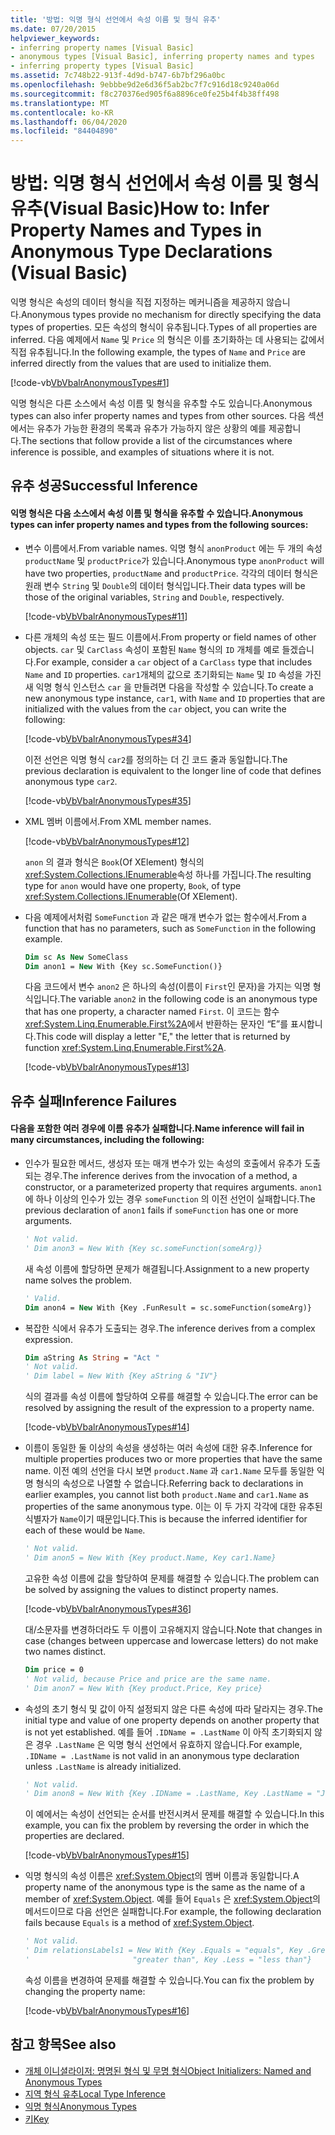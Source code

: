 ```yaml
---
title: '방법: 익명 형식 선언에서 속성 이름 및 형식 유추'
ms.date: 07/20/2015
helpviewer_keywords:
- inferring property names [Visual Basic]
- anonymous types [Visual Basic], inferring property names and types
- inferring property types [Visual Basic]
ms.assetid: 7c748b22-913f-4d9d-b747-6b7bf296a0bc
ms.openlocfilehash: 9ebbbe9d2e6d36f5ab2bc7f7c916d18c9240a06d
ms.sourcegitcommit: f8c270376ed905f6a8896ce0fe25b4f4b38ff498
ms.translationtype: MT
ms.contentlocale: ko-KR
ms.lasthandoff: 06/04/2020
ms.locfileid: "84404890"
---
```

# <a name="how-to-infer-property-names-and-types-in-anonymous-type-declarations-visual-basic"></a><span data-ttu-id="d9931-102">방법: 익명 형식 선언에서 속성 이름 및 형식 유추(Visual Basic)</span><span class="sxs-lookup"><span data-stu-id="d9931-102">How to: Infer Property Names and Types in Anonymous Type Declarations (Visual Basic)</span></span>

<span data-ttu-id="d9931-103">익명 형식은 속성의 데이터 형식을 직접 지정하는 메커니즘을 제공하지 않습니다.</span><span class="sxs-lookup"><span data-stu-id="d9931-103">Anonymous types provide no mechanism for directly specifying the data types of properties.</span></span> <span data-ttu-id="d9931-104">모든 속성의 형식이 유추됩니다.</span><span class="sxs-lookup"><span data-stu-id="d9931-104">Types of all properties are inferred.</span></span> <span data-ttu-id="d9931-105">다음 예제에서 `Name` 및 `Price` 의 형식은 이를 초기화하는 데 사용되는 값에서 직접 유추됩니다.</span><span class="sxs-lookup"><span data-stu-id="d9931-105">In the following example, the types of `Name` and `Price` are inferred directly from the values that are used to initialize them.</span></span>

[!code-vb[VbVbalrAnonymousTypes#1](~/samples/snippets/visualbasic/VS_Snippets_VBCSharp/VbVbalrAnonymousTypes/VB/Class1.vb#1)]

<span data-ttu-id="d9931-106">익명 형식은 다른 소스에서 속성 이름 및 형식을 유추할 수도 있습니다.</span><span class="sxs-lookup"><span data-stu-id="d9931-106">Anonymous types can also infer property names and types from other sources.</span></span> <span data-ttu-id="d9931-107">다음 섹션에서는 유추가 가능한 환경의 목록과 유추가 가능하지 않은 상황의 예를 제공합니다.</span><span class="sxs-lookup"><span data-stu-id="d9931-107">The sections that follow provide a list of the circumstances where inference is possible, and examples of situations where it is not.</span></span>

## <a name="successful-inference"></a><span data-ttu-id="d9931-108">유추 성공</span><span class="sxs-lookup"><span data-stu-id="d9931-108">Successful Inference</span></span>

#### <a name="anonymous-types-can-infer-property-names-and-types-from-the-following-sources"></a><span data-ttu-id="d9931-109">익명 형식은 다음 소스에서 속성 이름 및 형식을 유추할 수 있습니다.</span><span class="sxs-lookup"><span data-stu-id="d9931-109">Anonymous types can infer property names and types from the following sources:</span></span>

- <span data-ttu-id="d9931-110">변수 이름에서.</span><span class="sxs-lookup"><span data-stu-id="d9931-110">From variable names.</span></span> <span data-ttu-id="d9931-111">익명 형식 `anonProduct` 에는 두 개의 속성 `productName` 및 `productPrice`가 있습니다.</span><span class="sxs-lookup"><span data-stu-id="d9931-111">Anonymous type `anonProduct` will have two properties, `productName` and `productPrice`.</span></span> <span data-ttu-id="d9931-112">각각의 데이터 형식은 원래 변수 `String` 및 `Double`의 데이터 형식입니다.</span><span class="sxs-lookup"><span data-stu-id="d9931-112">Their data types will be those of the original variables, `String` and `Double`, respectively.</span></span>

  [!code-vb[VbVbalrAnonymousTypes#11](~/samples/snippets/visualbasic/VS_Snippets_VBCSharp/VbVbalrAnonymousTypes/VB/Class1.vb#11)]

- <span data-ttu-id="d9931-113">다른 개체의 속성 또는 필드 이름에서.</span><span class="sxs-lookup"><span data-stu-id="d9931-113">From property or field names of other objects.</span></span> <span data-ttu-id="d9931-114">`car` 및 `CarClass` 속성이 포함된 `Name` 형식의 `ID` 개체를 예로 들겠습니다.</span><span class="sxs-lookup"><span data-stu-id="d9931-114">For example, consider a `car` object of a `CarClass` type that includes `Name` and `ID` properties.</span></span> <span data-ttu-id="d9931-115">`car1`개체의 값으로 초기화되는 `Name` 및 `ID` 속성을 가진 새 익명 형식 인스턴스 `car` 을 만들려면 다음을 작성할 수 있습니다.</span><span class="sxs-lookup"><span data-stu-id="d9931-115">To create a new anonymous type instance, `car1`, with `Name` and `ID` properties that are initialized with the values from the `car` object, you can write the following:</span></span>

  [!code-vb[VbVbalrAnonymousTypes#34](~/samples/snippets/visualbasic/VS_Snippets_VBCSharp/VbVbalrAnonymousTypes/VB/Class1.vb#34)]

  <span data-ttu-id="d9931-116">이전 선언은 익명 형식 `car2`를 정의하는 더 긴 코드 줄과 동일합니다.</span><span class="sxs-lookup"><span data-stu-id="d9931-116">The previous declaration is equivalent to the longer line of code that defines anonymous type `car2`.</span></span>

  [!code-vb[VbVbalrAnonymousTypes#35](~/samples/snippets/visualbasic/VS_Snippets_VBCSharp/VbVbalrAnonymousTypes/VB/Class1.vb#35)]

- <span data-ttu-id="d9931-117">XML 멤버 이름에서.</span><span class="sxs-lookup"><span data-stu-id="d9931-117">From XML member names.</span></span>

  [!code-vb[VbVbalrAnonymousTypes#12](~/samples/snippets/visualbasic/VS_Snippets_VBCSharp/VbVbalrAnonymousTypes/VB/Class1.vb#12)]

  <span data-ttu-id="d9931-118">`anon` 의 결과 형식은 `Book`(Of XElement) 형식의 <xref:System.Collections.IEnumerable>속성 하나를 가집니다.</span><span class="sxs-lookup"><span data-stu-id="d9931-118">The resulting type for `anon` would have one property, `Book`, of type <xref:System.Collections.IEnumerable>(Of XElement).</span></span>

- <span data-ttu-id="d9931-119">다음 예제에서처럼 `SomeFunction` 과 같은 매개 변수가 없는 함수에서.</span><span class="sxs-lookup"><span data-stu-id="d9931-119">From a function that has no parameters, such as `SomeFunction` in the following example.</span></span>

  ```vb
  Dim sc As New SomeClass
  Dim anon1 = New With {Key sc.SomeFunction()}
  ```

  <span data-ttu-id="d9931-120">다음 코드에서 변수 `anon2` 은 하나의 속성(이름이 `First`인 문자)을 가지는 익명 형식입니다.</span><span class="sxs-lookup"><span data-stu-id="d9931-120">The variable `anon2` in the following code is an anonymous type that has one property, a character named `First`.</span></span> <span data-ttu-id="d9931-121">이 코드는 함수 <xref:System.Linq.Enumerable.First%2A>에서 반환하는 문자인 “E”를 표시합니다.</span><span class="sxs-lookup"><span data-stu-id="d9931-121">This code will display a letter "E," the letter that is returned by function <xref:System.Linq.Enumerable.First%2A>.</span></span>

  [!code-vb[VbVbalrAnonymousTypes#13](~/samples/snippets/visualbasic/VS_Snippets_VBCSharp/VbVbalrAnonymousTypes/VB/Class1.vb#13)]

## <a name="inference-failures"></a><span data-ttu-id="d9931-122">유추 실패</span><span class="sxs-lookup"><span data-stu-id="d9931-122">Inference Failures</span></span>

#### <a name="name-inference-will-fail-in-many-circumstances-including-the-following"></a><span data-ttu-id="d9931-123">다음을 포함한 여러 경우에 이름 유추가 실패합니다.</span><span class="sxs-lookup"><span data-stu-id="d9931-123">Name inference will fail in many circumstances, including the following:</span></span>

- <span data-ttu-id="d9931-124">인수가 필요한 메서드, 생성자 또는 매개 변수가 있는 속성의 호출에서 유추가 도출되는 경우.</span><span class="sxs-lookup"><span data-stu-id="d9931-124">The inference derives from the invocation of a method, a constructor, or a parameterized property that requires arguments.</span></span> <span data-ttu-id="d9931-125">`anon1` 에 하나 이상의 인수가 있는 경우 `someFunction` 의 이전 선언이 실패합니다.</span><span class="sxs-lookup"><span data-stu-id="d9931-125">The previous declaration of `anon1` fails if `someFunction` has one or more arguments.</span></span>

  ```vb
  ' Not valid.
  ' Dim anon3 = New With {Key sc.someFunction(someArg)}
  ```

  <span data-ttu-id="d9931-126">새 속성 이름에 할당하면 문제가 해결됩니다.</span><span class="sxs-lookup"><span data-stu-id="d9931-126">Assignment to a new property name solves the problem.</span></span>

  ```vb
  ' Valid.
  Dim anon4 = New With {Key .FunResult = sc.someFunction(someArg)}
  ```

- <span data-ttu-id="d9931-127">복잡한 식에서 유추가 도출되는 경우.</span><span class="sxs-lookup"><span data-stu-id="d9931-127">The inference derives from a complex expression.</span></span>

  ```vb
  Dim aString As String = "Act "
  ' Not valid.
  ' Dim label = New With {Key aString & "IV"}
  ```

  <span data-ttu-id="d9931-128">식의 결과를 속성 이름에 할당하여 오류를 해결할 수 있습니다.</span><span class="sxs-lookup"><span data-stu-id="d9931-128">The error can be resolved by assigning the result of the expression to a property name.</span></span>

  [!code-vb[VbVbalrAnonymousTypes#14](~/samples/snippets/visualbasic/VS_Snippets_VBCSharp/VbVbalrAnonymousTypes/VB/Class1.vb#14)]

- <span data-ttu-id="d9931-129">이름이 동일한 둘 이상의 속성을 생성하는 여러 속성에 대한 유추.</span><span class="sxs-lookup"><span data-stu-id="d9931-129">Inference for multiple properties produces two or more properties that have the same name.</span></span> <span data-ttu-id="d9931-130">이전 예의 선언을 다시 보면 `product.Name` 과 `car1.Name` 모두를 동일한 익명 형식의 속성으로 나열할 수 없습니다.</span><span class="sxs-lookup"><span data-stu-id="d9931-130">Referring back to declarations in earlier examples, you cannot list both `product.Name` and `car1.Name` as properties of the same anonymous type.</span></span> <span data-ttu-id="d9931-131">이는 이 두 가지 각각에 대한 유추된 식별자가 `Name`이기 때문입니다.</span><span class="sxs-lookup"><span data-stu-id="d9931-131">This is because the inferred identifier for each of these would be `Name`.</span></span>

  ```vb
  ' Not valid.
  ' Dim anon5 = New With {Key product.Name, Key car1.Name}
  ```

  <span data-ttu-id="d9931-132">고유한 속성 이름에 값을 할당하여 문제를 해결할 수 있습니다.</span><span class="sxs-lookup"><span data-stu-id="d9931-132">The problem can be solved by assigning the values to distinct property names.</span></span>

  [!code-vb[VbVbalrAnonymousTypes#36](~/samples/snippets/visualbasic/VS_Snippets_VBCSharp/VbVbalrAnonymousTypes/VB/Class1.vb#36)]

  <span data-ttu-id="d9931-133">대/소문자를 변경하더라도 두 이름이 고유해지지 않습니다.</span><span class="sxs-lookup"><span data-stu-id="d9931-133">Note that changes in case (changes between uppercase and lowercase letters) do not make two names distinct.</span></span>

  ```vb
  Dim price = 0
  ' Not valid, because Price and price are the same name.
  ' Dim anon7 = New With {Key product.Price, Key price}
  ```

- <span data-ttu-id="d9931-134">속성의 초기 형식 및 값이 아직 설정되지 않은 다른 속성에 따라 달라지는 경우.</span><span class="sxs-lookup"><span data-stu-id="d9931-134">The initial type and value of one property depends on another property that is not yet established.</span></span> <span data-ttu-id="d9931-135">예를 들어 `.IDName = .LastName` 이 아직 초기화되지 않은 경우 `.LastName` 은 익명 형식 선언에서 유효하지 않습니다.</span><span class="sxs-lookup"><span data-stu-id="d9931-135">For example, `.IDName = .LastName` is not valid in an anonymous type declaration unless `.LastName` is already initialized.</span></span>

  ```vb
  ' Not valid.
  ' Dim anon8 = New With {Key .IDName = .LastName, Key .LastName = "Jones"}
  ```

  <span data-ttu-id="d9931-136">이 예에서는 속성이 선언되는 순서를 반전시켜서 문제를 해결할 수 있습니다.</span><span class="sxs-lookup"><span data-stu-id="d9931-136">In this example, you can fix the problem by reversing the order in which the properties are declared.</span></span>

  [!code-vb[VbVbalrAnonymousTypes#15](~/samples/snippets/visualbasic/VS_Snippets_VBCSharp/VbVbalrAnonymousTypes/VB/Class1.vb#15)]

- <span data-ttu-id="d9931-137">익명 형식의 속성 이름은 <xref:System.Object>의 멤버 이름과 동일합니다.</span><span class="sxs-lookup"><span data-stu-id="d9931-137">A property name of the anonymous type is the same as the name of a member of <xref:System.Object>.</span></span> <span data-ttu-id="d9931-138">예를 들어 `Equals` 은 <xref:System.Object>의 메서드이므로 다음 선언은 실패합니다.</span><span class="sxs-lookup"><span data-stu-id="d9931-138">For example, the following declaration fails because `Equals` is a method of <xref:System.Object>.</span></span>

  ```vb
  ' Not valid.
  ' Dim relationsLabels1 = New With {Key .Equals = "equals", Key .Greater = _
  '                       "greater than", Key .Less = "less than"}
  ```

  <span data-ttu-id="d9931-139">속성 이름을 변경하여 문제를 해결할 수 있습니다.</span><span class="sxs-lookup"><span data-stu-id="d9931-139">You can fix the problem by changing the property name:</span></span>

  [!code-vb[VbVbalrAnonymousTypes#16](~/samples/snippets/visualbasic/VS_Snippets_VBCSharp/VbVbalrAnonymousTypes/VB/Class1.vb#16)]

## <a name="see-also"></a><span data-ttu-id="d9931-140">참고 항목</span><span class="sxs-lookup"><span data-stu-id="d9931-140">See also</span></span>

- [<span data-ttu-id="d9931-141">개체 이니셜라이저: 명명된 형식 및 무명 형식</span><span class="sxs-lookup"><span data-stu-id="d9931-141">Object Initializers: Named and Anonymous Types</span></span>](object-initializers-named-and-anonymous-types.md)
- [<span data-ttu-id="d9931-142">지역 형식 유추</span><span class="sxs-lookup"><span data-stu-id="d9931-142">Local Type Inference</span></span>](../variables/local-type-inference.md)
- [<span data-ttu-id="d9931-143">익명 형식</span><span class="sxs-lookup"><span data-stu-id="d9931-143">Anonymous Types</span></span>](anonymous-types.md)
- [<span data-ttu-id="d9931-144">키</span><span class="sxs-lookup"><span data-stu-id="d9931-144">Key</span></span>](../../../language-reference/modifiers/key.md)
